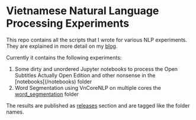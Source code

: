 # Vietnamese Natural Language Processing Experiments

This repo contains all the scripts that I wrote for various NLP experiments. They are
explained in more detail on my [blog](https://devintdha.github.io/projects/).

Currently it contains the following experiments:

1. Some dirty and unordered Jupyter notebooks to process the Open Subtitles Actually
   Open Edition and other nonsense in the [notebooks[(/notebooks) folder
2. Word Segmentation using VnCoreNLP on multiple cores the [word_segmentation](/word_segmentation)
   folder

The results are published as [releases](/releases) section and are tagged like the
folder names.
